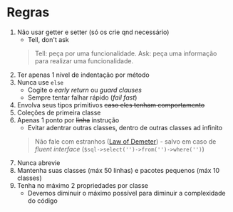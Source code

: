 # Regras

1. Não  usar getter e setter (só os crie qnd necessário)
    - Tell, don't ask
    > Tell: peça por uma funcionalidade. Ask: peça uma informação para realizar uma funcionalidade.
2. Ter apenas 1 nível de indentação por método
3. Nunca use `else`
    - Cogite o *early return* ou *guard clauses*
    - Sempre tentar falhar rápido (*fail fast*)
4. Envolva seus tipos primitivos ~~caso eles tenham comportamento~~
5. Coleções de primeira classe
6. Apenas 1 ponto por ~~linha~~ instrução
    - Evitar adentrar outras classes, dentro de outras classes ad infinito 
    > Não fale com estranhos ([Law of Demeter](http://wiki.c2.com/?LawOfDemeter)) - salvo em caso de *fluent interface* (`$sql->select('')->from('')->where('')`)
7. Nunca abrevie
8. Mantenha suas classes (máx 50 linhas) e pacotes pequenos (máx 10 classes)
9. Tenha no máximo 2 propriedades por classe
    - Devemos diminuir o máximo possível para diminuir a complexidade do código
